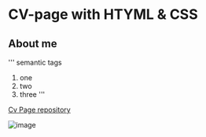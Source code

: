 # CV-page with HTYML & CSS

## About me

'''
   semantic tags
   1. one
   2. two
   3. three
'''

[Cv Page repository](https://github.com/ser5x/CV-PAGE/)

![image](myphoto.jpg)
